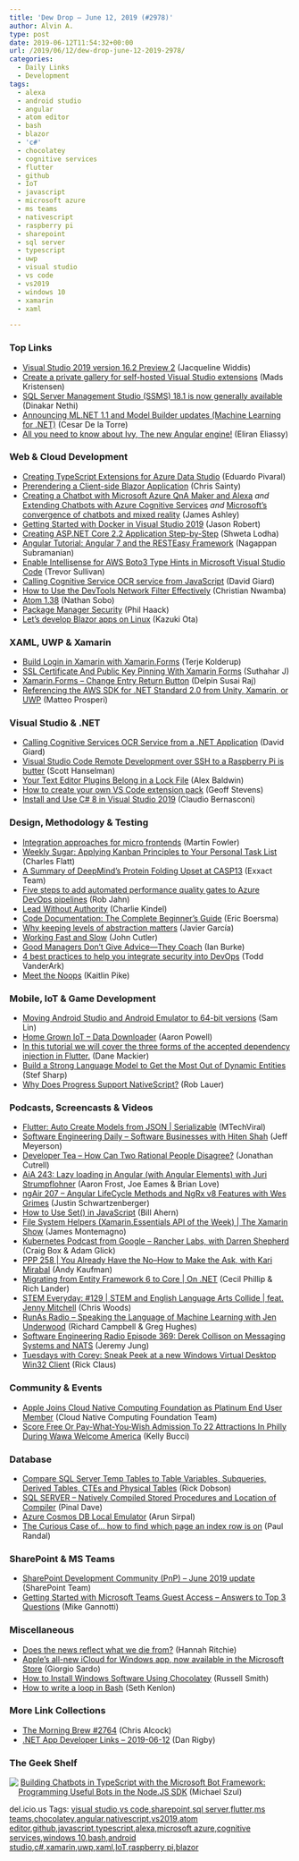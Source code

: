 ```yaml
---
title: 'Dew Drop – June 12, 2019 (#2978)'
author: Alvin A.
type: post
date: 2019-06-12T11:54:32+00:00
url: /2019/06/12/dew-drop-june-12-2019-2978/
categories:
  - Daily Links
  - Development
tags:
  - alexa
  - android studio
  - angular
  - atom editor
  - bash
  - blazor
  - 'c#'
  - chocolatey
  - cognitive services
  - flutter
  - github
  - IoT
  - javascript
  - microsoft azure
  - ms teams
  - nativescript
  - raspberry pi
  - sharepoint
  - sql server
  - typescript
  - uwp
  - visual studio
  - vs code
  - vs2019
  - windows 10
  - xamarin
  - xaml

---
```

### <a name="top"></a>Top Links

  * <a href="https://devblogs.microsoft.com/visualstudio/visual-studio-2019-version-16-2-preview-2/" target="_blank" rel="noopener noreferrer">Visual Studio 2019 version 16.2 Preview 2</a> (Jacqueline Widdis)
  * <a href="https://devblogs.microsoft.com/visualstudio/create-a-private-gallery-for-self-hosted-visual-studio-extensions/" target="_blank" rel="noopener noreferrer">Create a private gallery for self-hosted Visual Studio extensions</a> (Mads Kristensen)
  * <a href="https://cloudblogs.microsoft.com/sqlserver/2019/06/11/sql-server-management-studio-ssms-18-1-is-now-generally-available/" target="_blank" rel="noopener noreferrer">SQL Server Management Studio (SSMS) 18.1 is now generally available</a> (Dinakar Nethi)
  * <a href="https://devblogs.microsoft.com/dotnet/announcing-ml-net-1-1-and-model-builder-updates-machine-learning-for-net/" target="_blank" rel="noopener noreferrer">Announcing ML.NET 1.1 and Model Builder updates (Machine Learning for .NET)</a> (Cesar De la Torre)
  * <a href="https://blog.angularindepth.com/all-you-need-to-know-about-ivy-the-new-angular-engine-9cde471f42cf?source=rss----e5ed704095b---4" target="_blank" rel="noopener noreferrer">All you need to know about Ivy, The new Angular engine!</a> (Eliran Eliassy)



### <a name="web"></a>Web & Cloud Development

  * <a href="http://feedproxy.google.com/~r/MSSQLTips-LatestSqlServerTips/~3/2TEOxJUXKnU/" target="_blank" rel="noopener noreferrer">Creating TypeScript Extensions for Azure Data Studio</a> (Eduardo Pivaral)
  * <a href="https://chrissainty.com/prerendering-a-client-side-blazor-application/" target="_blank" rel="noopener noreferrer">Prerendering a Client-side Blazor Application</a> (Chris Sainty)
  * <a href="http://www.imaginativeuniversal.com/blog/2019/05/20/creating-a-chatbot-with-microsoft-azure-qna-maker-and-alexa/" target="_blank" rel="noopener noreferrer">Creating a Chatbot with Microsoft Azure QnA Maker and Alexa</a> _and_ <a href="http://www.imaginativeuniversal.com/blog/2019/06/03/extending-chatbots-with-azure-cognitive-services/" target="_blank" rel="noopener noreferrer">Extending Chatbots with Azure Cognitive Services</a> _and_ <a href="http://www.imaginativeuniversal.com/blog/2019/05/13/microsofts-convergence-of-chatbots-and-mixed-reality/" target="_blank" rel="noopener noreferrer">Microsoft’s convergence of chatbots and mixed reality</a> (James Ashley)
  * <a href="https://espressocoder.com/2019/06/11/getting-started-with-docker-in-visual-studio-2019/" target="_blank" rel="noopener noreferrer">Getting Started with Docker in Visual Studio 2019</a> (Jason Robert)
  * <a href="https://www.codeproject.com/Articles/5061469/Creating-ASP-NET-Core-2-2-Application-Step-by-Step" target="_blank" rel="noopener noreferrer">Creating ASP.NET Core 2.2 Application Step-by-Step</a> (Shweta Lodha)
  * <a href="https://dzone.com/articles/angular-7-resteasy-framework-application-step-wise" target="_blank" rel="noopener noreferrer">Angular Tutorial: Angular 7 and the RESTEasy Framework</a> (Nagappan Subramanian)
  * <a href="https://trevorsullivan.net/2019/06/11/intellisense-microsoft-vscode-aws-boto3-python/" target="_blank" rel="noopener noreferrer">Enable Intellisense for AWS Boto3 Type Hints in Microsoft Visual Studio Code</a> (Trevor Sullivan)
  * <a href="http://davidgiard.com/2019/06/11/CallingCognitiveServiceOCRServiceFromJavaScript.aspx" target="_blank" rel="noopener noreferrer">Calling Cognitive Service OCR service from JavaScript</a> (David Giard)
  * <a href="https://www.telerik.com/blogs/how-to-use-the-devtools-network-filter-effectively" target="_blank" rel="noopener noreferrer">How to Use the DevTools Network Filter Effectively</a> (Christian Nwamba)
  * <a href="https://blog.atom.io/2019/06/11/atom-1-38.html" target="_blank" rel="noopener noreferrer">Atom 1.38</a> (Nathan Sobo)
  * <a href="http://feeds.haacked.com/~r/haacked/~3/VlckDWvYdts/" target="_blank" rel="noopener noreferrer">Package Manager Security</a> (Phil Haack)
  * <a href="https://techcommunity.microsoft.com/t5/Windows-Dev-AppConsult/Let-s-develop-Blazor-apps-on-Linux/ba-p/685222" target="_blank" rel="noopener noreferrer">Let&#8217;s develop Blazor apps on Linux</a> (Kazuki Ota)



### <a name="silverlight"></a>XAML, UWP & Xamarin

  * <a href="https://developer.okta.com/blog/2019/06/11/build-login-in-xamarin-with-xamarin-forms" target="_blank" rel="noopener noreferrer">Build Login in Xamarin with Xamarin.Forms</a> (Terje Kolderup)
  * <a href="https://xamarininterviewquestion.blogspot.com/2019/06/ssl-certificate-and-public-key-pinning.html" target="_blank" rel="noopener noreferrer">SSL Certificate And Public Key Pinning With Xamarin Forms</a> (Suthahar J)
  * <a href="https://xamarinmonkeys.blogspot.com/2019/06/xamarinforms-change-entry-return-button.html" target="_blank" rel="noopener noreferrer">Xamarin.Forms &#8211; Change Entry Return Button</a> (Delpin Susai Raj)
  * <a href="http://feedproxy.google.com/~r/AwsDeveloperBlog/~3/aIAeTKyKZlI/" target="_blank" rel="noopener noreferrer">Referencing the AWS SDK for .NET Standard 2.0 from Unity, Xamarin, or UWP</a> (Matteo Prosperi)



### <a name="dotnet"></a>Visual Studio & .NET

  * <a href="http://davidgiard.com/2019/06/12/CallingCognitiveServicesOCRServiceFromANETApplication.aspx" target="_blank" rel="noopener noreferrer">Calling Cognitive Services OCR Service from a .NET Application</a> (David Giard)
  * <a href="http://feeds.hanselman.com/~/602968598/0/scotthanselman~Visual-Studio-Code-Remote-Development-over-SSH-to-a-Raspberry-Pi-is-butter.aspx" target="_blank" rel="noopener noreferrer">Visual Studio Code Remote Development over SSH to a Raspberry Pi is butter</a> (Scott Hanselman)
  * <a href="https://www.simplethread.com/editor-plugins-belong-in-lock-file/" target="_blank" rel="noopener noreferrer">Your Text Editor Plugins Belong in a Lock File</a> (Alex Baldwin)
  * <a href="https://dev.to/thegeoffstevens/how-to-create-your-own-vs-code-extension-pack-nab" target="_blank" rel="noopener noreferrer">How to create your own VS Code extension pack</a> (Geoff Stevens)
  * <a href="https://www.claudiobernasconi.ch/2019/06/12/install-and-use-csharp-8-in-visual-studio-2019/" target="_blank" rel="noopener noreferrer">Install and Use C# 8 in Visual Studio 2019</a> (Claudio Bernasconi)



### <a name="design"></a>Design, Methodology & Testing

  * <a href="https://martinfowler.com/articles/micro-frontends.html#IntegrationApproaches" target="_blank" rel="noopener noreferrer">Integration approaches for micro frontends</a> (Martin Fowler)
  * <a href="https://www.softwaremeadows.com/posts/weekly_sugar-_applying_kanban_principles_to_your_personal_task_list" target="_blank" rel="noopener noreferrer">Weekly Sugar: Applying Kanban Principles to Your Personal Task List</a> (Charles Flatt)
  * <a href="https://blog.exxactcorp.com/deepminds-protein-folding-upset/" target="_blank" rel="noopener noreferrer">A Summary of DeepMind’s Protein Folding Upset at CASP13</a> (Exxact Team)
  * <a href="https://cloudblogs.microsoft.com/opensource/2019/06/11/five-steps-add-automated-performance-quality-gates-azure-devops-pipelines/" target="_blank" rel="noopener noreferrer">Five steps to add automated performance quality gates to Azure DevOps pipelines</a> (Rob Jahn)
  * <a href="http://feedproxy.google.com/~r/cek/~3/ZPdmb2CtvnE/" target="_blank" rel="noopener noreferrer">Lead Without Authority</a> (Charlie Kindel)
  * <a href="http://feedproxy.google.com/~r/SubMain/~3/3SwrK39bvMU/" target="_blank" rel="noopener noreferrer">Code Documentation: The Complete Beginner’s Guide</a> (Eric Boersma)
  * <a href="https://8thlight.com/blog/javier-garc%C3%ADa/2019/06/11/refactoring-levels-of-abstraction.html" target="_blank" rel="noopener noreferrer">Why keeping levels of abstraction matters</a> (Javier García)
  * <a href="https://hackernoon.com/working-fast-and-slow-efc3c48dae31?source=rss-4c3f4fe11e6b------2" target="_blank" rel="noopener noreferrer">Working Fast and Slow</a> (John Cutler)
  * <a href="https://heragenda.com/good-managers-dont-give-advice-they-coach/" target="_blank" rel="noopener noreferrer">Good Managers Don’t Give Advice—They Coach</a> (Ian Burke)
  * <a href="https://www.microsoft.com/security/blog/2019/06/11/4-best-practices-help-you-integrate-security-into-devops/" target="_blank" rel="noopener noreferrer">4 best practices to help you integrate security into DevOps</a> (Todd VanderArk)
  * <a href="https://github.blog/2019-06-11-meet-the-noops/" target="_blank" rel="noopener noreferrer">Meet the Noops</a> (Kaitlin Pike)



### <a name="mobile"></a>Mobile, IoT & Game Development

  * <a href="http://feedproxy.google.com/~r/blogspot/hsDu/~3/if-nb-p6Iig/moving-android-studio-and-android.html" target="_blank" rel="noopener noreferrer">Moving Android Studio and Android Emulator to 64-bit versions</a> (Sam Lin)
  * <a href="https://www.aaron-powell.com/posts/2019-06-12-home-grown-iot-data-downloader/" target="_blank" rel="noopener noreferrer">Home Grown IoT &#8211; Data Downloader</a> (Aaron Powell)
  * <a href="https://medium.com/flutter-community/in-this-tutorial-we-will-cover-the-three-forms-of-the-accepted-dependency-injection-in-flutter-8154aa147982?source=rss----86fb29d7cc6a---4" target="_blank" rel="noopener noreferrer">In this tutorial we will cover the three forms of the accepted dependency injection in Flutter.</a> (Dane Mackier)
  * <a href="https://developer.amazon.com/blogs/alexa/post/6e4350d9-cbae-4279-8c64-813a9e4522af/build-a-strong-language-model-to-get-the-most-out-of-dynamic-entities" target="_blank" rel="noopener noreferrer">Build a Strong Language Model to Get the Most Out of Dynamic Entities</a> (Stef Sharp)
  * <a href="https://www.nativescript.org/blog/why-does-progress-support-nativescript" target="_blank" rel="noopener noreferrer">Why Does Progress Support NativeScript?</a> (Rob Lauer)



### <a name="podcasts"></a>Podcasts, Screencasts & Videos

  * <a href="http://www.youtube.com/watch?v=hAbXdcHpx_U" target="_blank" rel="noopener noreferrer">Flutter: Auto Create Models from JSON | Serializable</a> (MTechViral)
  * <a href="https://softwareengineeringdaily.com/2019/06/12/software-businesses-with-hiten-shah/" target="_blank" rel="noopener noreferrer">Software Engineering Daily &#8211; Software Businesses with Hiten Shah</a> (Jeff Meyerson)
  * <a href="http://developertea.simplecast.fm/21fe8d13" target="_blank" rel="noopener noreferrer">Developer Tea &#8211; How Can Two Rational People Disagree?</a> (Jonathan Cutrell)
  * <a href="https://devchat.tv/adv-in-angular/aia-243-lazy-loading-in-angular-with-angular-elements-with-juri-strumpflohner" target="_blank" rel="noopener noreferrer">AiA 243: Lazy loading in Angular (with Angular Elements) with Juri Strumpflohner</a> (Aaron Frost, Joe Eames & Brian Love)
  * <a href="http://audio.angularair.com/e/ngair-207-angular-lifecycle-methods-and-ngrx-v8-features-with-wes-grimes/" target="_blank" rel="noopener noreferrer">ngAir 207 &#8211; Angular LifeCycle Methods and NgRx v8 Features with Wes Grimes</a> (Justin Schwartzenberger)
  * <a href="http://www.youtube.com/watch?v=GahBjD29Myk" target="_blank" rel="noopener noreferrer">How to Use Set() in JavaScript</a> (Bill Ahern)
  * <a href="https://channel9.msdn.com/Shows/XamarinShow/File-System-Helpers-XamarinEssentials-API-of-the-Week?WT.mc_id=DX_MVP4025064" target="_blank" rel="noopener noreferrer">File System Helpers (Xamarin.Essentials API of the Week) | The Xamarin Show</a> (James Montemagno)
  * <a href="https://kubernetespodcast.com/episode/057-rancher-labs/" target="_blank" rel="noopener noreferrer">Kubernetes Podcast from Google &#8211; Rancher Labs, with Darren Shepherd</a> (Craig Box & Adam Glick)
  * <a href="http://feedproxy.google.com/~r/PeopleAndProjectsPodcastBlog/~3/fWf3k_J6PoQ/524-ppp-258-you-already-have-the-no-how-to-make-the-ask-with-kari-mirabal.html" target="_blank" rel="noopener noreferrer">PPP 258 | You Already Have the No&#8211;How to Make the Ask, with Kari Mirabal</a> (Andy Kaufman)
  * <a href="https://channel9.msdn.com/Shows/On-NET/Migrating-from-Entity-Framework-6-to-Core?WT.mc_id=DX_MVP4025064" target="_blank" rel="noopener noreferrer">Migrating from Entity Framework 6 to Core | On .NET</a> (Cecil Phillip & Rich Lander)
  * <a href="https://remarkablechatter.com/stem-everyday-129-stem-and-english-language-arts-collide-feat-jenny-mitchell/" target="_blank" rel="noopener noreferrer">STEM Everyday: #129 | STEM and English Language Arts Collide | feat. Jenny Mitchell</a> (Chris Woods)
  * <a href="http://feedproxy.google.com/~r/RunaAsRadioWma/~3/urHq-Odg_9Q/default.aspx" target="_blank" rel="noopener noreferrer">RunAs Radio &#8211; Speaking the Language of Machine Learning with Jen Underwood</a> (Richard Campbell & Greg Hughes)
  * <a href="http://feedproxy.google.com/~r/se-radio/~3/dQNj92kfE6s/" target="_blank" rel="noopener noreferrer">Software Engineering Radio Episode 369: Derek Collison on Messaging Systems and NATS</a> (Jeremy Jung)
  * <a href="https://techcommunity.microsoft.com/t5/ITOps-Talk-Blog/Tuesdays-with-Corey-Sneak-Peek-at-a-new-Windows-Virtual-Desktop/ba-p/683178" target="_blank" rel="noopener noreferrer">Tuesdays with Corey: Sneak Peek at a new Windows Virtual Desktop Win32 Client</a> (Rick Claus)



### <a name="events"></a>Community & Events

  * <a href="https://www.cncf.io/blog/2019/06/11/apple-joins-cloud-native-computing-foundation-as-platinum-end-user-member/" target="_blank" rel="noopener noreferrer">Apple Joins Cloud Native Computing Foundation as Platinum End User Member</a> (Cloud Native Computing Foundation Team)
  * <a href="https://www.uwishunu.com/2019/06/free-or-pay-what-you-wish-admission-to-22-attractions-in-philly-during-wawa-welcome-america/" target="_blank" rel="noopener noreferrer">Score Free Or Pay-What-You-Wish Admission To 22 Attractions In Philly During Wawa Welcome America</a> (Kelly Bucci)



### <a name="sql"></a>Database

  * <a href="http://feedproxy.google.com/~r/MSSQLTips-LatestSqlServerTips/~3/Ta9rFUe6c4M/" target="_blank" rel="noopener noreferrer">Compare SQL Server Temp Tables to Table Variables, Subqueries, Derived Tables, CTEs and Physical Tables</a> (Rick Dobson)
  * <a href="https://blog.sqlauthority.com/2019/06/12/sql-server-natively-compiled-stored-procedures-and-location-of-compiler/" target="_blank" rel="noopener noreferrer">SQL SERVER – Natively Compiled Stored Procedures and Location of Compiler</a> (Pinal Dave)
  * <a href="https://blobeater.blog/2019/06/11/azure-cosmos-db-local-emulator/" target="_blank" rel="noopener noreferrer">Azure Cosmos DB Local Emulator</a> (Arun Sirpal)
  * <a href="http://feedproxy.google.com/~r/PaulSRandal/~3/wiKlHMcPFsE/" target="_blank" rel="noopener noreferrer">The Curious Case of… how to find which page an index row is on</a> (Paul Randal)



### <a name="sp"></a>SharePoint & MS Teams

  * <a href="https://developer.microsoft.com/en-us/sharepoint/blogs/sharepoint-development-community-pnp-june-2019-update/" target="_blank" rel="noopener noreferrer">SharePoint Development Community (PnP) – June 2019 update</a> (SharePoint Team)
  * <a href="https://techcommunity.microsoft.com/t5/Healthcare-and-Life-Sciences/Getting-Started-with-Microsoft-Teams-Guest-Access-Answers-to-Top/ba-p/683930" target="_blank" rel="noopener noreferrer">Getting Started with Microsoft Teams Guest Access &#8211; Answers to Top 3 Questions</a> (Mike Gannotti)



### <a name="misc"></a>Miscellaneous

  * <a href="https://ourworldindata.org/does-the-news-reflect-what-we-die-from?linkId=68864855" target="_blank" rel="noopener noreferrer">Does the news reflect what we die from?</a> (Hannah Ritchie)
  * <a href="https://blogs.windows.com/windowsexperience/2019/06/11/apples-all-new-icloud-for-windows-app-now-available-in-the-microsoft-store/?WT.mc_id=DX_MVP4025064" target="_blank" rel="noopener noreferrer">Apple’s all-new iCloud for Windows app, now available in the Microsoft Store</a> (Giorgio Sardo)
  * <a href="https://www.petri.com/how-to-install-windows-software-using-chocolatey?utm_source=rss&utm_medium=rss&utm_campaign=how-to-install-windows-software-using-chocolatey" target="_blank" rel="noopener noreferrer">How to Install Windows Software Using Chocolatey</a> (Russell Smith)
  * <a href="https://opensource.com/article/19/6/how-write-loop-bash" target="_blank" rel="noopener noreferrer">How to write a loop in Bash</a> (Seth Kenlon)



### <a name="links"></a>More Link Collections

  * <a href="http://feedproxy.google.com/~r/ReflectivePerspective/~3/UZ8Uih7YOGE/" target="_blank" rel="noopener noreferrer">The Morning Brew #2764</a> (Chris Alcock)
  * <a href="https://links.danrigby.com/2019/06/app-developer-links-2019-06-12/" target="_blank" rel="noopener noreferrer">.NET App Developer Links &#8211; 2019-06-12</a> (Dan Rigby)



### <a name="shelf"></a>The Geek Shelf

<a href="https://www.amazon.com/dp/0578513498/?tag=amavin-20" target="_blank" rel="noopener noreferrer"><img data-recalc-dims="1" decoding="async" align="left" style="margin: 0px 0px 10px; border: 0px currentcolor; border-image: none; float: left; display: inline; background-image: none;" src="https://i0.wp.com/images-na.ssl-images-amazon.com/images/I/41nh8ASBfWL._SS135_.jpg?w=660&#038;ssl=1" border="0" /></a>&nbsp;<a href="https://www.amazon.com/dp/0578513498/?tag=amavin-20" target="_blank" rel="noopener noreferrer">Building Chatbots in TypeScript with the Microsoft Bot Framework: Programming Useful Bots in the Node.JS SDK</a> (Michael Szul)







<div class="wlWriterEditableSmartContent" id="scid:77ECF5F8-D252-44F5-B4EB-D463C5396A79:ec0196df-848c-4c48-a73b-ab4e8ee5b716" style="margin: 0px; padding: 0px; float: none; display: inline;">
  del.icio.us Tags: <a href="http://del.icio.us/popular/visual+studio" rel="tag">visual studio</a>,<a href="http://del.icio.us/popular/vs+code" rel="tag">vs code</a>,<a href="http://del.icio.us/popular/sharepoint" rel="tag">sharepoint</a>,<a href="http://del.icio.us/popular/sql+server" rel="tag">sql server</a>,<a href="http://del.icio.us/popular/flutter" rel="tag">flutter</a>,<a href="http://del.icio.us/popular/ms+teams" rel="tag">ms teams</a>,<a href="http://del.icio.us/popular/chocolatey" rel="tag">chocolatey</a>,<a href="http://del.icio.us/popular/angular" rel="tag">angular</a>,<a href="http://del.icio.us/popular/nativescript" rel="tag">nativescript</a>,<a href="http://del.icio.us/popular/vs2019" rel="tag">vs2019</a>,<a href="http://del.icio.us/popular/atom+editor" rel="tag">atom editor</a>,<a href="http://del.icio.us/popular/github" rel="tag">github</a>,<a href="http://del.icio.us/popular/javascript" rel="tag">javascript</a>,<a href="http://del.icio.us/popular/typescript" rel="tag">typescript</a>,<a href="http://del.icio.us/popular/alexa" rel="tag">alexa</a>,<a href="http://del.icio.us/popular/microsoft+azure" rel="tag">microsoft azure</a>,<a href="http://del.icio.us/popular/cognitive+services" rel="tag">cognitive services</a>,<a href="http://del.icio.us/popular/windows+10" rel="tag">windows 10</a>,<a href="http://del.icio.us/popular/bash" rel="tag">bash</a>,<a href="http://del.icio.us/popular/android+studio" rel="tag">android studio</a>,<a href="http://del.icio.us/popular/c%23" rel="tag">c#</a>,<a href="http://del.icio.us/popular/xamarin" rel="tag">xamarin</a>,<a href="http://del.icio.us/popular/uwp" rel="tag">uwp</a>,<a href="http://del.icio.us/popular/xaml" rel="tag">xaml</a>,<a href="http://del.icio.us/popular/IoT" rel="tag">IoT</a>,<a href="http://del.icio.us/popular/raspberry+pi" rel="tag">raspberry pi</a>,<a href="http://del.icio.us/popular/blazor" rel="tag">blazor</a>
</div>